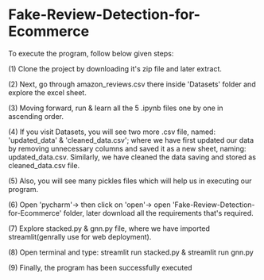 # Fake-Review-Detection-for-Ecommerce

To execute the program, follow below given steps:

(1) Clone the project by downloading it's zip file and later extract.

(2) Next, go through amazon_reviews.csv there inside 'Datasets' folder and explore the excel sheet.

(3) Moving forward, run & learn all the 5 .ipynb files one by one in ascending order.

(4) If you visit Datasets, you will see two more .csv file, named: 'updated_data' & 'cleaned_data.csv'; where we have first updated our data by removing unnecessary columns and saved it as a new sheet, naming: updated_data.csv. Similarly, we have cleaned the data saving and stored as cleaned_data.csv file.

(5) Also, you will see many pickles files which will help us in executing our program.

(6) Open 'pycharm'-> then click on 'open'-> open 'Fake-Review-Detection-for-Ecommerce' folder, later download all the requirements that's required.

(7) Explore stacked.py & gnn.py file, where we have imported streamlit(genrally use for web deployment).

(8) Open terminal and type: streamlit run stacked.py & streamlit run gnn.py

(9) Finally, the program has been successfully executed

